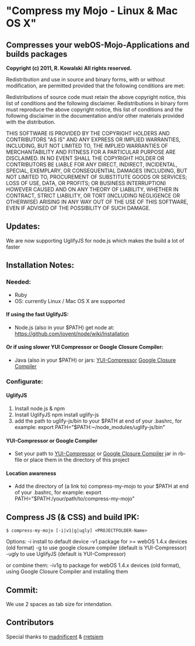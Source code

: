 # "Compress my Mojo - Linux & Mac OS X"

## Compresses your webOS-Mojo-Applications and builds packages

**Copyright (c) 2011, R. Kowalski**
**All rights reserved.**

Redistribution and use in source and binary forms, with or without modification, are permitted provided that the following conditions are met:


Redistributions of source code must retain the above copyright notice, this list of conditions and the following disclaimer.
Redistributions in binary form must reproduce the above copyright notice, this list of conditions and the following disclaimer in the documentation and/or other materials provided with the distribution.


THIS SOFTWARE IS PROVIDED BY THE COPYRIGHT HOLDERS AND CONTRIBUTORS "AS IS" AND ANY EXPRESS OR IMPLIED WARRANTIES, INCLUDING, BUT NOT LIMITED TO, THE IMPLIED WARRANTIES OF MERCHANTABILITY AND FITNESS FOR A PARTICULAR PURPOSE ARE DISCLAIMED. IN NO EVENT SHALL THE COPYRIGHT HOLDER OR CONTRIBUTORS BE LIABLE FOR ANY DIRECT, INDIRECT, INCIDENTAL, SPECIAL, EXEMPLARY, OR CONSEQUENTIAL DAMAGES (INCLUDING, BUT NOT LIMITED TO, PROCUREMENT OF SUBSTITUTE GOODS OR SERVICES; LOSS OF USE, DATA, OR PROFITS; OR BUSINESS INTERRUPTION) HOWEVER CAUSED AND ON ANY THEORY OF LIABILITY, WHETHER IN CONTRACT, STRICT LIABILITY, OR TORT (INCLUDING NEGLIGENCE OR OTHERWISE) ARISING IN ANY WAY OUT OF THE USE OF THIS SOFTWARE, EVEN IF ADVISED OF THE POSSIBILITY OF SUCH DAMAGE.

## Updates:

We are now supporting UglifyJS for node.js which makes the build a lot of faster

## Installation Notes:

### Needed:

- Ruby
- OS: currently Linux / Mac OS X are supported

#### If using the fast UglifyJS:

* Node.js (also in your $PATH)
get node at: https://github.com/joyent/node/wiki/Installation

#### Or if using slower YUI Compressor or Google Closure Compiler:

* Java (also in your $PATH)
or jars: 
[YUI-Compressor](http://yuilibrary.com/downloads/#yuicompressor)
[Google Closure Compiler](http://closure-compiler.googlecode.com/files/compiler-latest.zip)


### Configurate:

#### UglifyJS

1. Install node.js & npm
2. Install UglifyJS 
    npm install uglify-js 
3. add the path to uglify-js/bin to your $PATH at end of your .bashrc, for example: 
    export PATH="$PATH:~/node_modules/uglify-js/bin"

#### YUI-Compressor or Google Compiler

* Set your path to [YUI-Compressor](http://yuilibrary.com/downloads/#yuicompressor) or [Google Closure Compiler](http://closure-compiler.googlecode.com/files/compiler-latest.zip) jar in rb-file or place them in the directory of this project

#### Location awareness

* Add the directory of (a link to) compress-my-mojo to your $PATH at end of your .bashrc, for example: 
    export PATH="$PATH:/your/path/to/compress-my-mojo"

## Compress JS (& CSS) and build IPK:

    $ compress-my-mojo [-i|v1|g|ugly] <PROJECTFOLDER-Name>

Options:
-i install to default device
-v1 package for >= webOS 1.4.x devices (old format)
-g to use google closure compiler (default is YUI-Compressor)
-ugly to use UglifyJS (default is YUI-Compressor)

or combine them: -iv1g to package for webOS 1.4.x devices (old format), using Google Closure Compiler and installing them

## Commit:

We use 2 spaces as tab size for intendation.

## Contributors

Special thanks to [madnificent](https://github.com/madnificent) & [rretsiem](https://github.com/rretsiem) 
